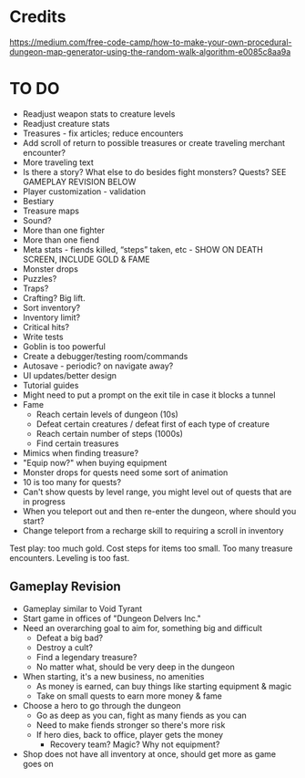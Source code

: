 # Credits

https://medium.com/free-code-camp/how-to-make-your-own-procedural-dungeon-map-generator-using-the-random-walk-algorithm-e0085c8aa9a

# TO DO

- Readjust weapon stats to creature levels
- Readjust creature stats
- Treasures - fix articles; reduce encounters
- Add scroll of return to possible treasures or create traveling merchant encounter?
- More traveling text
- Is there a story? What else to do besides fight monsters? Quests? SEE GAMEPLAY REVISION BELOW
- Player customization - validation
- Bestiary
- Treasure maps
- Sound?
- More than one fighter
- More than one fiend
- Meta stats - fiends killed, “steps” taken, etc - SHOW ON DEATH SCREEN, INCLUDE GOLD & FAME
- Monster drops
- Puzzles?
- Traps?
- Crafting? Big lift.
- Sort inventory?
- Inventory limit?
- Critical hits?
- Write tests
- Goblin is too powerful
- Create a debugger/testing room/commands
- Autosave - periodic? on navigate away?
- UI updates/better design
- Tutorial guides
- Might need to put a prompt on the exit tile in case it blocks a tunnel
- Fame
  - Reach certain levels of dungeon (10s)
  - Defeat certain creatures / defeat first of each type of creature
  - Reach certain number of steps (1000s)
  - Find certain treasures
- Mimics when finding treasure?
- "Equip now?" when buying equipment
- Monster drops for quests need some sort of animation
- 10 is too many for quests?
- Can't show quests by level range, you might level out of quests that are in progress
- When you teleport out and then re-enter the dungeon, where should you start?
- Change teleport from a recharge skill to requiring a scroll in inventory

Test play: too much gold. Cost steps for items too small. Too many treasure encounters. Leveling is too fast.

## Gameplay Revision

- Gameplay similar to Void Tyrant
- Start game in offices of "Dungeon Delvers Inc."
- Need an overarching goal to aim for, something big and difficult
  - Defeat a big bad?
  - Destroy a cult?
  - Find a legendary treasure?
  - No matter what, should be very deep in the dungeon
- When starting, it's a new business, no amenities
  - As money is earned, can buy things like starting equipment & magic
  - Take on small quests to earn more money & fame
- Choose a hero to go through the dungeon
  - Go as deep as you can, fight as many fiends as you can
  - Need to make fiends stronger so there's more risk
  - If hero dies, back to office, player gets the money
    - Recovery team? Magic? Why not equipment?
- Shop does not have all inventory at once, should get more as game goes on
